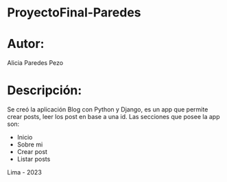 # ProyectoFinal-Paredes

# Autor: 
Alicia Paredes Pezo

# Descripción:
Se creó la aplicación Blog con Python y Django, es un app que permite crear posts, leer los post en base a una id.
Las secciones que posee la app son:
- Inicio
- Sobre mi
- Crear post
- Listar posts


Lima - 2023

